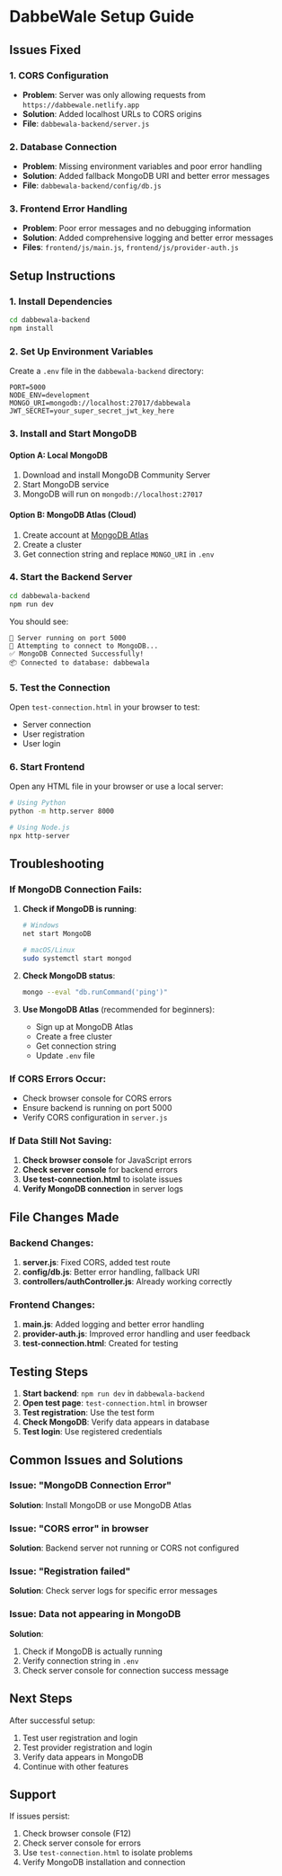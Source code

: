# DabbeWale Setup Guide

## Issues Fixed

### 1. CORS Configuration
- **Problem**: Server was only allowing requests from `https://dabbewale.netlify.app`
- **Solution**: Added localhost URLs to CORS origins
- **File**: `dabbewala-backend/server.js`

### 2. Database Connection
- **Problem**: Missing environment variables and poor error handling
- **Solution**: Added fallback MongoDB URI and better error messages
- **File**: `dabbewala-backend/config/db.js`

### 3. Frontend Error Handling
- **Problem**: Poor error messages and no debugging information
- **Solution**: Added comprehensive logging and better error messages
- **Files**: `frontend/js/main.js`, `frontend/js/provider-auth.js`

## Setup Instructions

### 1. Install Dependencies
```bash
cd dabbewala-backend
npm install
```

### 2. Set Up Environment Variables
Create a `.env` file in the `dabbewala-backend` directory:

```env
PORT=5000
NODE_ENV=development
MONGO_URI=mongodb://localhost:27017/dabbewala
JWT_SECRET=your_super_secret_jwt_key_here
```

### 3. Install and Start MongoDB

#### Option A: Local MongoDB
1. Download and install MongoDB Community Server
2. Start MongoDB service
3. MongoDB will run on `mongodb://localhost:27017`

#### Option B: MongoDB Atlas (Cloud)
1. Create account at [MongoDB Atlas](https://cloud.mongodb.com)
2. Create a cluster
3. Get connection string and replace `MONGO_URI` in `.env`

### 4. Start the Backend Server
```bash
cd dabbewala-backend
npm run dev
```

You should see:
```
🚀 Server running on port 5000
🔌 Attempting to connect to MongoDB...
✅ MongoDB Connected Successfully!
📦 Connected to database: dabbewala
```

### 5. Test the Connection
Open `test-connection.html` in your browser to test:
- Server connection
- User registration
- User login

### 6. Start Frontend
Open any HTML file in your browser or use a local server:
```bash
# Using Python
python -m http.server 8000

# Using Node.js
npx http-server
```

## Troubleshooting

### If MongoDB Connection Fails:
1. **Check if MongoDB is running**:
   ```bash
   # Windows
   net start MongoDB
   
   # macOS/Linux
   sudo systemctl start mongod
   ```

2. **Check MongoDB status**:
   ```bash
   mongo --eval "db.runCommand('ping')"
   ```

3. **Use MongoDB Atlas** (recommended for beginners):
   - Sign up at MongoDB Atlas
   - Create a free cluster
   - Get connection string
   - Update `.env` file

### If CORS Errors Occur:
- Check browser console for CORS errors
- Ensure backend is running on port 5000
- Verify CORS configuration in `server.js`

### If Data Still Not Saving:
1. **Check browser console** for JavaScript errors
2. **Check server console** for backend errors
3. **Use test-connection.html** to isolate issues
4. **Verify MongoDB connection** in server logs

## File Changes Made

### Backend Changes:
1. **server.js**: Fixed CORS, added test route
2. **config/db.js**: Better error handling, fallback URI
3. **controllers/authController.js**: Already working correctly

### Frontend Changes:
1. **main.js**: Added logging and better error handling
2. **provider-auth.js**: Improved error handling and user feedback
3. **test-connection.html**: Created for testing

## Testing Steps

1. **Start backend**: `npm run dev` in `dabbewala-backend`
2. **Open test page**: `test-connection.html` in browser
3. **Test registration**: Use the test form
4. **Check MongoDB**: Verify data appears in database
5. **Test login**: Use registered credentials

## Common Issues and Solutions

### Issue: "MongoDB Connection Error"
**Solution**: Install MongoDB or use MongoDB Atlas

### Issue: "CORS error" in browser
**Solution**: Backend server not running or CORS not configured

### Issue: "Registration failed" 
**Solution**: Check server logs for specific error messages

### Issue: Data not appearing in MongoDB
**Solution**: 
1. Check if MongoDB is actually running
2. Verify connection string in `.env`
3. Check server console for connection success message

## Next Steps

After successful setup:
1. Test user registration and login
2. Test provider registration and login  
3. Verify data appears in MongoDB
4. Continue with other features

## Support

If issues persist:
1. Check browser console (F12)
2. Check server console for errors
3. Use `test-connection.html` to isolate problems
4. Verify MongoDB installation and connection 